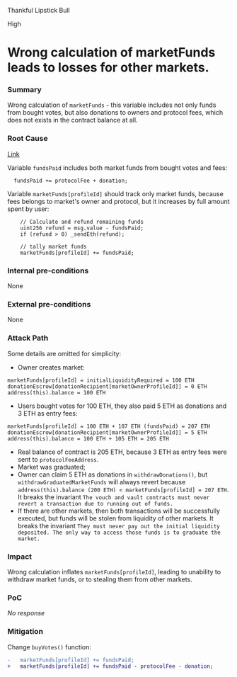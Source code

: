 Thankful Lipstick Bull

High

# Wrong calculation of marketFunds leads to losses for other markets.

### Summary

Wrong calculation of `marketFunds`  - this variable includes not only funds from bought votes, but also donations to owners and protocol fees, which does not exists in the contract balance at all.

> 

### Root Cause

[Link](https://github.com/sherlock-audit/2024-11-ethos-network-ii/blob/57c02df7c56f0b18c681a89ebccc28c86c72d8d8/ethos/packages/contracts/contracts/ReputationMarket.sol#L481)

Variable `fundsPaid` includes both market funds from bought votes and fees:
```solidity
  fundsPaid += protocolFee + donation;
```

Variable `marketFunds[profileId]` should track only market funds, because fees belongs to market's owner and protocol, but it increases by full amount spent by user:
```solidity
    // Calculate and refund remaining funds
    uint256 refund = msg.value - fundsPaid;
    if (refund > 0) _sendEth(refund);

    // tally market funds
    marketFunds[profileId] += fundsPaid;
```

### Internal pre-conditions

None

### External pre-conditions

None

### Attack Path

Some details are omitted for simplicity:
- Owner creates market:
```solidity
marketFunds[profileId] = initialLiquidityRequired = 100 ETH
donationEscrow[donationRecipient[marketOwnerProfileId]] = 0 ETH
address(this).balance = 100 ETH
```
- Users bought votes for 100 ETH, they also paid 5 ETH as donations and 3 ETH as entry fees:
```solidity
marketFunds[profileId] = 100 ETH + 107 ETH (fundsPaid) = 207 ETH
donationEscrow[donationRecipient[marketOwnerProfileId]] = 5 ETH
address(this).balance = 100 ETH + 105 ETH = 205 ETH
```
- Real balance of contract is 205 ETH, because 3 ETH as entry fees were sent to `protocolFeeAddress`. 
- Market was graduated;
- Owner can claim 5 ETH as donations in `withdrawDonations()`, but `withdrawGraduatedMarketFunds` will always revert because `address(this).balance (200 ETH) < marketFunds[profileId] = 207 ETH`. It breaks the invariant `The vouch and vault contracts must never revert a transaction due to running out of funds.`
- If there are other markets, then both transactions will be successfully executed, but funds will be stolen from liquidity of other markets. It breaks the invariant  `They must never pay out the initial liquidity deposited. The only way to access those funds is to graduate the market.`

### Impact

Wrong calculation inflates `marketFunds[profileId]`, leading to unability to withdraw market funds, or to stealing them from other markets.

### PoC

_No response_

### Mitigation

Change `buyVotes()` function:
```diff
-   marketFunds[profileId] += fundsPaid;
+   marketFunds[profileId] += fundsPaid - protocolFee - donation;
```